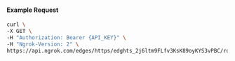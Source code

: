 <!-- Code generated for API Clients. DO NOT EDIT. -->

#### Example Request

```bash
curl \
-X GET \
-H "Authorization: Bearer {API_KEY}" \
-H "Ngrok-Version: 2" \
https://api.ngrok.com/edges/https/edghts_2j6ltm9FLfv3KsK89oyKYS3vPBC/routes/edghtsrt_2j6ltp3Y0dvJPfoKp4pIokvhViK/webhook_verification
```
